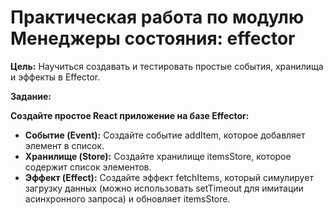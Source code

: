 # Практическая работа по модулю Менеджеры состояния: effector

**Цель:** Научиться создавать и тестировать простые события, хранилища и эффекты в Effector.

**Задание:**

**Создайте простое React приложение на базе Effector:**

* **Событие (Event):** Создайте событие addItem, которое добавляет элемент в список.
* **Хранилище (Store):** Создайте хранилище itemsStore, которое содержит список элементов.
* **Эффект (Effect):** Создайте эффект fetchItems, который симулирует загрузку данных (можно использовать setTimeout для имитации асинхронного запроса) и обновляет itemsStore.